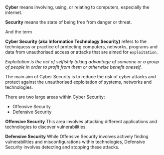 **Cyber** means involving, using, or relating to computers, especially the internet.

**Security** means the state of being free from danger or threat.

And the term

**Cyber Security (aka Information Technology Security)** refers to the techniquess or practice of protecting computers, networks, programs and data from unauthorised access or attacks that are aimed for `exploitation`.

_Exploitation is the act of selfishly taking advantage of someone or a group of people in order to profit from them or otherwise benefit oneself._

The main aim of Cyber Security is to reduce the risk of cyber attacks and protect against the unauthorised exploitation of systems, networks and technologies.

There are two large areas within Cyber Security:
- Offensive Security
- Defensive Security

**Offensive Security**
This area involves attacking different applications and technologies to discover vulnerabilities.

**Defensive Security**
While Offensive Security involves actively finding vulnerabilities and misconfigurations within technologies, Defensive Security involves detecting and stopping these attacks.
